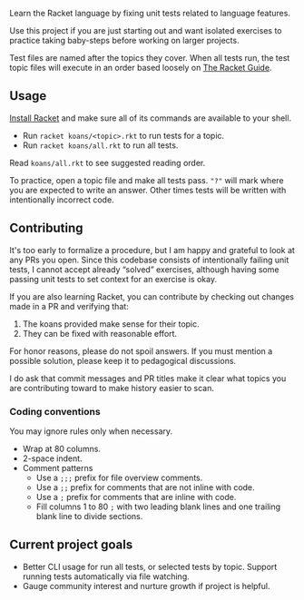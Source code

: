 Learn the Racket language by fixing unit tests related to language features.

Use this project if you are just starting out and want isolated exercises
to practice taking baby-steps before working on larger projects.

Test files are named after the topics they cover. When all tests run, the
test topic files will execute in an order based loosely on [The Racket Guide](https://docs.racket-lang.org/guide/).

## Usage

[Install Racket](https://racket-lang.org/download/) and make sure all of its
commands are available to your shell.

* Run `racket koans/<topic>.rkt` to run tests for a topic.
* Run `racket koans/all.rkt` to run all tests.

Read `koans/all.rkt` to see suggested reading order.

To practice, open a topic file and make all tests pass. `"?"` will
mark where you are expected to write an answer. Other times
tests will be written with intentionally incorrect code.


## Contributing

It's too early to formalize a procedure, but I am happy and grateful
to look at any PRs you open. Since this codebase consists of intentionally
failing unit tests, I cannot accept already &ldquo;solved&rdquo; exercises,
although having some passing unit tests to set context for an exercise is okay.

If you are also learning Racket, you can contribute by checking out changes
made in a PR and verifying that:

1. The koans provided make sense for their topic.
2. They can be fixed with reasonable effort.

For honor reasons, please do not spoil answers. If you must mention a possible
solution, please keep it to pedagogical discussions.

I do ask that commit messages and PR titles make it clear what topics you are
contributing toward to make history easier to scan.

### Coding conventions

You may ignore rules only when necessary.

* Wrap at 80 columns.
* 2-space indent.
* Comment patterns
    * Use a `;;;` prefix for file overview comments.
    * Use a `;;` prefix for comments that are not inline with code.
    * Use a `;` prefix for comments that are inline with code.
    * Fill columns 1 to 80 `;` with two leading blank lines and one trailing blank line to divide sections.

## Current project goals

* Better CLI usage for run all tests, or selected tests by topic. Support running tests automatically via file watching.
* Gauge community interest and nurture growth if project is helpful.
